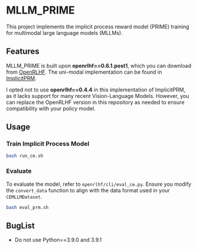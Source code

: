 # MLLM_PRIME
This project implements the implicit process reward model (PRIME) training for multimodal large language models (MLLMs).

## Features
MLLM_PRIME is built upon **openrlhf==0.6.1.post1**, which you can download from [OpenRLHF](https://github.com/OpenRLHF/OpenRLHF). The uni-modal implementation can be found in [ImplicitPRM](https://github.com/PRIME-RL/ImplicitPRM).  

I opted not to use **openrlhf==0.4.4** in this implementation of ImplicitPRM, as it lacks support for many recent Vision-Language Models. However, you can replace the OpenRLHF version in this repository as needed to ensure compatibility with your policy model.

## Usage

### Train Implicit Process Model
```bash
bash run_ce.sh
```

### Evaluate
To evaluate the model, refer to `openrlhf/cli/eval_ce.py`. Ensure you modify the `convert_data` function to align with the data format used in your `CEMLLMDataset`.
```bash
bash eval_prm.sh
```

## BugList
* Do not use Python==3.9.0 and 3.9.1